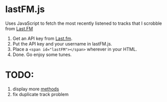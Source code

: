# lastFM.js
Uses JavaScript to fetch the most recently listened to tracks that I scrobble from [Last.FM](http://www.last.fm/)

1. Get an API key from [Last.fm](http://www.last.fm/api/account/create).
3. Put the API key and your username in lastFM.js.
4. Place a `<span id="lastFM"></span>` wherever in your HTML.
5. Done. Go enjoy some tunes.

# TODO:
1. display more [methods](http://www.last.fm/api)
2. fix duplicate track problem
